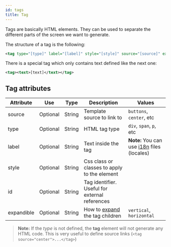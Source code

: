 ```yaml
---
id: tags
title: Tag
---
```


Tags are basically HTML elements. They can be used to separate the different parts of the screen we want to generate.

The structure of a tag is the following:

```xml
<tag type="[type]" label="[label]" style="[style]" source="[source]" expandible="[expand-direction]">...</tag>
```

There is a special tag which only contains text defined like the next one:

```xml
<tag><text>[text]</text></tag>
```

## Tag attributes

| Attribute     | Use          | Type    | Description                   |   Values                                    |
| ------------- | ------------ | ------- | ----------------------------- |---------------------------------------------|
| source        | Optional     | String  | Template source to link to    | `buttons`, `center`, etc                    |
| type          | Optional     | String  | HTML tag type                 | `div`, `span`, `p`, etc                   |
| label         | Optional     | String  | Text inside the tag           | **Note:** You can use [i18n](i18n-internationalization.md) files (locales)   |
| style         | Optional     | String | Css class or classes to apply to the element |  |
| id            | Optional     | String | Tag identifier. Useful for external references |                                      |
| expandible    | Optional     | String | How to [expand](layout.md) the tag children | `vertical`, `horizontal` |

> **Note:** If the *type* is not defined, the **tag** element will not generate any HTML code. This is very useful to define source links (`<tag source="center">...</tag>`)

